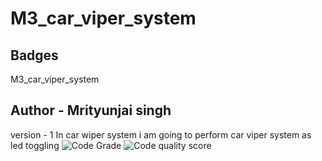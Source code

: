 # M3_car_viper_system
## Badges
M3_car_viper_system

## Author - Mrityunjai singh
version - 1
In car wiper system i am going to perform car viper system as led toggling
![Code Grade](https://api.codiga.io/project/33443/score/svg)
![Code quality score](https://api.codiga.io/project/33443/status/svg)
